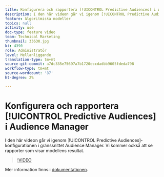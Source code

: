 ```yaml
---
title: Konfigurera och rapportera [!UICONTROL Predictive Audiences] i Audience Manager
description: I den här videon går vi igenom [!UICONTROL Predictive Audiences]-konfigurationen i gränssnittet Audience Manager. Vi kommer också att se rapporter som visar modellens resultat.
feature: Algoritmiska modeller
topics: null
activity: use
doc-type: feature video
team: Technical Marketing
thumbnail: 33630.jpg
kt: 4390
role: Administratör
level: Mellanliggande
translation-type: tm+mt
source-git-commit: a7dc335e75697a7b1720eccdadbb9605fdeda798
workflow-type: tm+mt
source-wordcount: '87'
ht-degree: 2%

---
```



# Konfigurera och rapportera [!UICONTROL Predictive Audiences] i Audience Manager

I den här videon går vi igenom [!UICONTROL Predictive Audiences]-konfigurationen i gränssnittet Audience Manager. Vi kommer också att se rapporter som visar modellens resultat.

>[!VIDEO](https://video.tv.adobe.com/v/33630/?quality=12)

Mer information finns i [dokumentationen](https://docs.adobe.com/content/help/en/audience-manager/user-guide/features/algorithmic-models/predictive-audiences/predictive-audiences.html).
